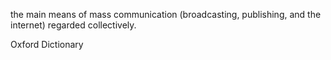 the main means of mass communication (broadcasting, publishing, and the internet) regarded collectively.

Oxford Dictionary